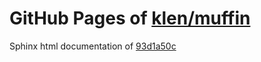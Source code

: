 GitHub Pages of [klen/muffin](https://github.com/klen/muffin.git)
===
Sphinx html documentation of [93d1a50c](https://github.com/klen/muffin/tree/93d1a50ce2ea725170e80bf3e0c54d8e78de5bc2)
